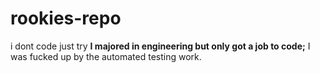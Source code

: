 # rookies-repo
i dont code just try
**I majored in engineering but only got a job to code;**
I was fucked up by the automated testing work.
